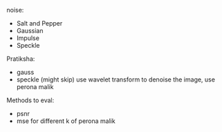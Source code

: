 noise:
- Salt and Pepper
- Gaussian 
- Impulse
- Speckle

Pratiksha:
- gauss
- speckle (might skip)
use wavelet transform to denoise the image, use perona malik

Methods to eval:
- psnr 
- mse
for different k of perona malik